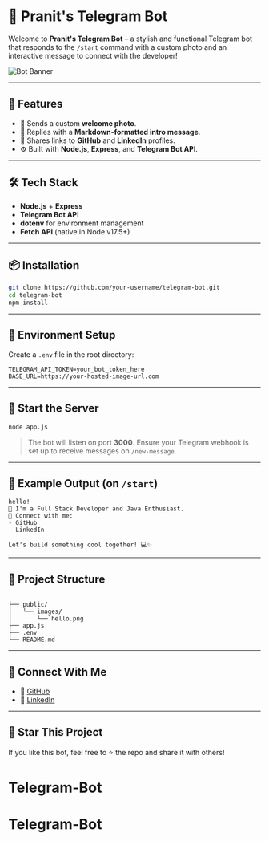 
# 🤖 Pranit's Telegram Bot

Welcome to **Pranit's Telegram Bot** – a stylish and functional Telegram bot that responds to the `/start` command with a custom photo and an interactive message to connect with the developer!

![Bot Banner](https://i.imgur.com/vT0zlJp.png)

---

## 🚀 Features

- 📸 Sends a custom **welcome photo**.
- 💬 Replies with a **Markdown-formatted intro message**.
- 🔗 Shares links to **GitHub** and **LinkedIn** profiles.
- ⚙️ Built with **Node.js**, **Express**, and **Telegram Bot API**.

---

## 🛠️ Tech Stack

- **Node.js** + **Express**
- **Telegram Bot API**
- **dotenv** for environment management
- **Fetch API** (native in Node v17.5+)

---

## 📦 Installation

```bash
git clone https://github.com/your-username/telegram-bot.git
cd telegram-bot
npm install
```

---

## 🔐 Environment Setup

Create a `.env` file in the root directory:

```env
TELEGRAM_API_TOKEN=your_bot_token_here
BASE_URL=https://your-hosted-image-url.com
```

---

## 🚦 Start the Server

```bash
node app.js
```

> The bot will listen on port **3000**. Ensure your Telegram webhook is set up to receive messages on `/new-message`.

---

## 📸 Example Output (on `/start`)

```
hello!
🚀 I'm a Full Stack Developer and Java Enthusiast.
🔗 Connect with me:
- GitHub
- LinkedIn

Let's build something cool together! 💻✨
```

---

## 📁 Project Structure

```
.
├── public/
│   └── images/
│       └── hello.png
├── app.js
├── .env
└── README.md
```

---

## 🤝 Connect With Me

- 🔗 [GitHub](https://github.com/PranitShrivastava010)
- 💼 [LinkedIn](https://www.linkedin.com/in/pranit-shrivastava-b840622b9/)

---

## 🌟 Star This Project

If you like this bot, feel free to ⭐️ the repo and share it with others!
# Telegram-Bot
# Telegram-Bot
